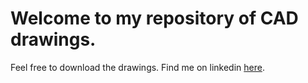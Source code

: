 # Welcome to my repository of CAD drawings.
Feel free to download the drawings.
Find me on linkedin [here](https://www.linkedin.com/in/rishabh-kabade/).

